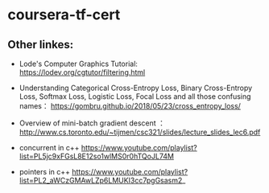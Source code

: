 # coursera-tf-cert

## Other linkes:

- Lode's Computer Graphics Tutorial: https://lodev.org/cgtutor/filtering.html
- Understanding Categorical Cross-Entropy Loss, Binary Cross-Entropy Loss, Softmax Loss, Logistic Loss, Focal Loss and all those confusing names： https://gombru.github.io/2018/05/23/cross_entropy_loss/
- Overview	of	mini-batch	gradient	descent	： http://www.cs.toronto.edu/~tijmen/csc321/slides/lecture_slides_lec6.pdf


- concurrent in c++ https://www.youtube.com/playlist?list=PL5jc9xFGsL8E12so1wlMS0r0hTQoJL74M
- pointers in c++ https://www.youtube.com/playlist?list=PL2_aWCzGMAwLZp6LMUKI3cc7pgGsasm2_
